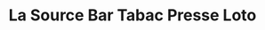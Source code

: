 ---
title: "La Source Bar Tabac Presse Loto"
url: /beziers/la-source-bar-tabac-presse-loto/
shop: marchand de journaux
---